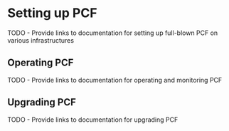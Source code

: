 <a name="setup"></a> 
# Setting up PCF

TODO - Provide links to documentation for setting up full-blown PCF on various infrastructures

<a name="operations"></a> 
## Operating PCF

TODO - Provide links to documentation for operating and monitoring PCF

<a name="upgrade"></a> 
## Upgrading PCF

TODO - Provide links to documentation for upgrading PCF

